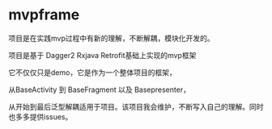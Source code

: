 # mvpframe

项目是在实践mvp过程中有新的理解，不断解耦，模块化开发的。 

项目是基于 Dagger2 Rxjava Retrofit基础上实现的mvp框架

它不仅仅只是demo，它是作为一个整体项目的框架，

从BaseActivity 到 BaseFragment 以及 Basepresenter，

从开始到最后泛型解耦适用于项目。该项目我会维护，不断写入自己的理解。同时也多多提供issues。
